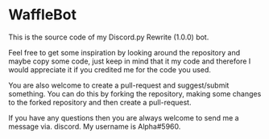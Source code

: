 # WaffleBot
This is the source code of my Discord.py Rewrite (1.0.0) bot.

Feel free to get some inspiration by looking around the repository and maybe copy some code, just keep in mind that it my code and therefore I would appreciate it if you credited me for the code you used.

You are also welcome to create a pull-request and suggest/submit something. You can do this by forking the repository, making some changes to the forked repository and then create a pull-request.

If you have any questions then you are always welcome to send me a message via. discord. My username is Alpha#5960.
